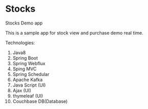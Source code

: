 # Stocks
Stocks Demo app


This is a sample app for stock view and purchase demo real time.

Technologies:
1. Java8
2. Spring Boot
3. Spring Webflux
4. Sping MVC
5. Spring Schedular 
6. Apache Kafka
7. Java Script (UI)
8. Ajax (UI)
9. thymeleaf (UI)
10. Couchbase DB(Database)
